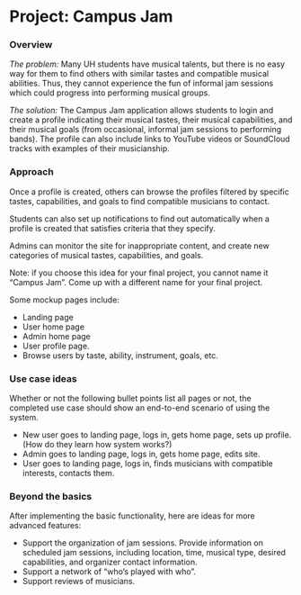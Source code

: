<div class="container">
  <h1 id="project-campus-jam">Project: Campus Jam</h1>

<h3 id="overview">Overview<a class="anchorjs-link " aria-label="Anchor" data-anchorjs-icon="" href="#overview" style="font: 1em / 1 anchorjs-icons; margin-left: 0.1875em; padding-right: 0.1875em; padding-left: 0.1875em;"></a></h3>

<p><em>The problem:</em> Many UH students have musical talents, but there is no easy way for them to find others with similar tastes and compatible musical abilities. Thus, they cannot experience the fun of informal jam sessions which could progress into performing musical groups.</p>

<p><em>The solution:</em>  The Campus Jam application allows students to login and create a profile indicating their musical tastes, their musical capabilities, and their musical goals (from occasional, informal jam sessions to performing bands). The profile can also include links to YouTube videos or SoundCloud tracks with examples of their musicianship.</p>

<h3 id="approach">Approach<a class="anchorjs-link " aria-label="Anchor" data-anchorjs-icon="" href="#approach" style="font: 1em / 1 anchorjs-icons; margin-left: 0.1875em; padding-right: 0.1875em; padding-left: 0.1875em;"></a></h3>

<p>Once a profile is created, others can browse the profiles filtered by specific tastes, capabilities, and goals to find compatible musicians to contact.</p>

<p>Students can also set up notifications to find out automatically when a profile is created that satisfies criteria that they specify.</p>

<p>Admins can monitor the site for inappropriate content, and create new categories of musical tastes, capabilities, and goals.</p>

<p>Note: if you choose this idea for your final project, you cannot name it “Campus Jam”.  Come up with a different name for your final project.</p>

<p>Some mockup pages include:</p>

<ul>
  <li>Landing page</li>
  <li>User home page</li>
  <li>Admin home page</li>
  <li>User profile page.</li>
  <li>Browse users by taste, ability, instrument, goals, etc.</li>
</ul>

<h3 id="use-case-ideas">Use case ideas<a class="anchorjs-link " aria-label="Anchor" data-anchorjs-icon="" href="#use-case-ideas" style="font: 1em / 1 anchorjs-icons; margin-left: 0.1875em; padding-right: 0.1875em; padding-left: 0.1875em;"></a></h3>

<p>Whether or not the following bullet points list all pages or not, the completed use case should show an end-to-end scenario of using the system.</p>

<ul>
  <li>New user goes to landing page, logs in, gets home page, sets up profile. (How do they learn how system works?)</li>
  <li>Admin goes to landing page, logs in, gets home page, edits site.</li>
  <li>User goes to landing page, logs in, finds musicians with compatible interests, contacts them.</li>
</ul>

<h3 id="beyond-the-basics">Beyond the basics<a class="anchorjs-link " aria-label="Anchor" data-anchorjs-icon="" href="#beyond-the-basics" style="font: 1em / 1 anchorjs-icons; margin-left: 0.1875em; padding-right: 0.1875em; padding-left: 0.1875em;"></a></h3>

<p>After implementing the basic functionality, here are ideas for more advanced features:</p>

<ul>
  <li>Support the organization of jam sessions. Provide information on scheduled jam sessions, including location, time, musical type, desired capabilities, and organizer contact information.</li>
  <li>Support a network of “who’s played with who”.</li>
  <li>Support reviews of musicians.</li>
</ul>


</div>
